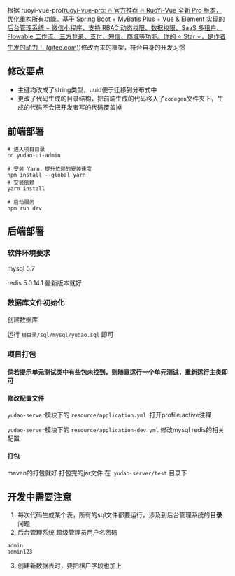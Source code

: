 根据 ruoyi-vue-pro([ruoyi-vue-pro: 🔥 官方推荐 🔥 RuoYi-Vue 全新 Pro 版本，优化重构所有功能。基于 Spring Boot + MyBatis Plus + Vue & Element 实现的后台管理系统 + 微信小程序，支持 RBAC 动态权限、数据权限、SaaS 多租户、Flowable 工作流、三方登录、支付、短信、商城等功能。你的 ⭐️ Star ⭐️，是作者生发的动力！ (gitee.com)](https://gitee.com/zhijiantianya/ruoyi-vue-pro))修改而来的框架，符合自身的开发习惯

## 修改要点

* 主键均改成了string类型，uuid便于迁移到分布式中
* 更改了代码生成的目录结构，把前端生成的代码移入了`codegen`文件夹下，生成的代码不会把开发者写的代码覆盖掉





## 前端部署

```shell
# 进入项目目录
cd yudao-ui-admin

# 安装 Yarn，提升依赖的安装速度
npm install --global yarn
# 安装依赖
yarn install

# 启动服务
npm run dev
```





## 后端部署

### 软件环境要求



mysql 5.7

redis 5.0.14.1  最新版本就好



### 数据库文件初始化

创建数据库

运行    `根目录/sql/mysql/yudao.sql`  即可



### 项目打包



#### 倘若提示单元测试类中有些包未找到，则随意运行一个单元测试，重新运行主类即可



#### 修改配置文件

`yudao-server`模块下的  `resource/application.yml `打开profile.active注释



`yudao-server`模块下的  `resource/application-dev.yml`   修改mysql redis的相关配置



#### 打包

maven的打包就好  打包完的jar文件  在` yudao-server/test` 目录下





## 开发中需要注意

1. 每次代码生成某个表，所有的sql文件都要运行，涉及到后台管理系统的**目录**问题
2. 后台管理系统  超级管理员用户名密码

```
admin
admin123
```

3. 创建新数据表时，要把租户字段也加上



